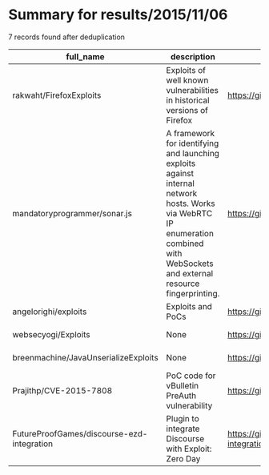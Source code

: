 
# Summary for results/2015/11/06
    
7 records found after deduplication

| full_name | description | html_url | matched_list | matched_count | pushed_at | size | stargazers_count | language | forks_count |
|--------------------------------------------|-----------------------------------------------------------------------------------------------------------------------------------------------------------------------------------|---------------------------------------------------------------|-------------------------------------------|-----------------|---------------------------|--------|--------------------|------------|---------------|
| rakwaht/FirefoxExploits | Exploits of well known vulnerabilities in historical versions of Firefox | https://github.com/rakwaht/FirefoxExploits | ['exploit'] | 1 | 2015-11-06 18:32:05+00:00 | 2216 | 1 | C | 0 |
| mandatoryprogrammer/sonar.js | A framework for identifying and launching exploits against internal network hosts. Works via WebRTC IP enumeration combined with WebSockets and external resource fingerprinting. | https://github.com/mandatoryprogrammer/sonar.js | ['exploit'] | 1 | 2015-11-06 21:24:40+00:00 | 792 | 528 | JavaScript | 83 |
| angelorighi/exploits | Exploits and PoCs | https://github.com/angelorighi/exploits | ['exploit'] | 1 | 2015-11-06 15:59:04+00:00 | 144 | 0 | Python | 0 |
| websecyogi/Exploits | None | https://github.com/websecyogi/Exploits | ['exploit'] | 1 | 2015-11-06 05:26:14+00:00 | 0 | 0 | | 0 |
| breenmachine/JavaUnserializeExploits | None | https://github.com/breenmachine/JavaUnserializeExploits | ['exploit'] | 1 | 2015-11-06 16:35:21+00:00 | 0 | 126 | Python | 259 |
| Prajithp/CVE-2015-7808 | PoC code for vBulletin PreAuth vulnerability | https://github.com/Prajithp/CVE-2015-7808 | ['cve poc', 'cve-2', 'vulnerability poc'] | 3 | 2015-11-06 19:51:55+00:00 | 0 | 1 | Perl | 0 |
| FutureProofGames/discourse-ezd-integration | Plugin to integrate Discourse with Exploit: Zero Day | https://github.com/FutureProofGames/discourse-ezd-integration | ['exploit'] | 1 | 2015-11-06 22:22:46+00:00 | 0 | 0 | HTML | 0 |
